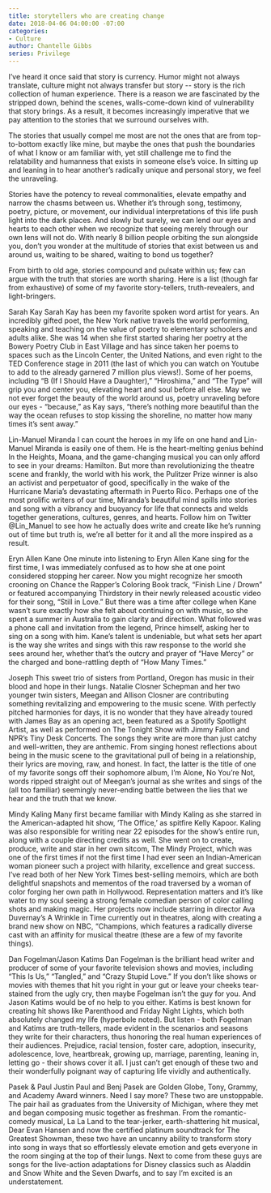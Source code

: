 ```yaml
---
title: storytellers who are creating change
date: 2018-04-06 04:00:00 -07:00
categories:
- Culture
author: Chantelle Gibbs
series: Privilege
---
```


I’ve heard it once said that story is currency. Humor might not always translate, culture might not always transfer but story -- story is the rich collection of human experience. There is a reason we are fascinated by the stripped down, behind the scenes, walls-come-down kind of vulnerability that story brings. As a result, it becomes increasingly imperative that we pay attention to the stories that we surround ourselves with. 

The stories that usually compel me most are not the ones that are from top-to-bottom exactly like mine, but maybe the ones that push the boundaries of what I know or am familiar with, yet still challenge me to find the relatability and humanness that exists in someone else’s voice. In sitting up and leaning in to hear another’s radically unique and personal story, we feel the unraveling. 

Stories have the potency to reveal commonalities, elevate empathy and narrow the chasms between us. Whether it’s through song, testimony, poetry, picture, or movement, our individual interpretations of this life push light into the dark places. And slowly but surely, we can lend our eyes and hearts to each other when we recognize that seeing merely through our own lens will not do. With nearly 8 billion people orbiting the sun alongside you, don’t you wonder at the multitude of stories that exist between us and around us, waiting to be shared, waiting to bond us together? 

From birth to old age, stories compound and pulsate within us; few can argue with the truth that stories are worth sharing. Here is a list (though far from exhaustive) of some of my favorite story-tellers, truth-revealers, and light-bringers.

Sarah Kay
Sarah Kay has been my favorite spoken word artist for years. An incredibly gifted poet, the New York native travels the world performing, speaking and teaching on the value of poetry to elementary schoolers and adults alike. She was 14 when she first started sharing her poetry at the Bowery Poetry Club in East Village and has since taken her poems to spaces such as the Lincoln Center, the United Nations, and even right to the TED Conference stage in 2011 (the last of which you can watch on Youtube to add to the already garnered 7 million plus views!).  Some of her poems, including “B (If I Should Have a Daughter),” “Hiroshima,” and “The Type” will grip you and center you, elevating heart and soul before all else. May we not ever forget the beauty of the world around us, poetry unraveling before our eyes - “because,” as Kay says, “there’s nothing more beautiful than the way the ocean refuses to stop kissing the shoreline, no matter how many times it’s sent away.”

Lin-Manuel Miranda
	I can count the heroes in my life on one hand and Lin-Manuel Miranda is easily one of them. He 
is the heart-melting genius behind In the Heights, Moana, and the game-changing musical you 
can only afford to see in your dreams: Hamilton. But more than revolutionizing the theatre 
scene and frankly, the world with his work, the Pulitzer Prize winner is also an activist and 
perpetuator of good, specifically in the wake of the Hurricane Maria’s devastating aftermath in 
Puerto Rico. Perhaps one of the most prolific writers of our time, Miranda’s beautiful mind spills 
into stories and song with a vibrancy and buoyancy for life that connects and welds together 
generations, cultures, genres, and hearts. Follow him on Twitter @Lin_Manuel to see how he 
actually does write and create like he’s running out of time but truth is, we’re all better for it and 
all the more inspired as a result. 

Eryn Allen Kane
One minute into listening to Eryn Allen Kane sing for the first time, I was immediately confused 
as to how she at one point considered stopping her career. Now you might recognize her smooth 
crooning on Chance the Rapper’s Coloring Book track, “Finish Line / Drown” or featured 
accompanying Thirdstory in their newly released acoustic video for their song, “Still in Love.” 
But there was a time after college when Kane wasn’t sure exactly how she felt about continuing 
on with music, so she spent a summer in Australia to gain clarity and direction. What followed 
was a phone call and invitation from the legend, Prince himself, asking her to sing on a song 
with him. Kane’s talent is undeniable, but what sets her apart is the way she writes and sings 
with this raw response to the world she sees around her, whether that’s the outcry and prayer of 
“Have Mercy” or the charged and bone-rattling depth of “How Many Times.” 

Joseph
This sweet trio of sisters from Portland, Oregon has music in their blood and hope in their lungs. 
Natalie Closner Schepman and her two younger twin sisters, Meegan and Allison Closner are contributing something revitalizing and empowering to the music scene. With perfectly pitched harmonies for days, it is no wonder that they have already toured with James Bay as an opening act, been featured as a Spotify Spotlight Artist, as well as performed on The Tonight Show with Jimmy Fallon and NPR’s Tiny Desk Concerts. The songs they write are more than just catchy and well-written, they are anthemic. From singing honest reflections about being in the music scene to the gravitational pull of being in a relationship, their lyrics are moving, raw,  and honest. In fact, the latter is the title of one of my favorite songs off their sophomore album, I’m Alone, No You’re Not, words ripped straight out of Meegan’s journal as she writes and sings of the (all too familiar) seemingly never-ending battle between the lies that we hear and the truth that we know. 

Mindy Kaling
Many first became familiar with Mindy Kaling as she starred in the American-adapted hit show, ‘The Office,’ as spitfire Kelly Kapoor. Kaling was also responsible for writing near 22 episodes for the show’s entire run, along with a couple directing credits as well. She went on to create, produce, write and star in her own sitcom, The Mindy Project, which was one of the first times if not the first time I had ever seen an Indian-American woman pioneer such a project with hilarity, excellence and great success. I’ve read both of her New York Times best-selling memoirs, which are both delightful snapshots and mementos of the road traversed by a woman of color forging her own path in Hollywood. Representation matters and it’s like water to my soul seeing a strong female comedian person of color calling shots and making magic. Her projects now include starring in director Ava Duvernay’s A Wrinkle in Time currently out in theatres, along with creating a brand new show on NBC, “Champions, which features a radically diverse cast with an affinity for musical theatre (these are a few of my favorite things). 

Dan Fogelman/Jason Katims
Dan Fogelman is the brilliant head writer and producer of some of your favorite television shows and movies, including “This Is Us,” “Tangled,” and “Crazy Stupid Love.” If you don’t like shows or movies with themes that hit you right in your gut or leave your cheeks tear-stained from the ugly cry, then maybe Fogelman isn’t the guy for you. And Jason Katims would be of no help to you either. Katims is best known for creating hit shows like Parenthood and Friday Night Lights, which both absolutely changed my life (hyperbole noted). But listen - both Fogelman and Katims are truth-tellers, made evident in the scenarios and seasons they write for their characters, thus honoring the real human experiences of their audiences. Prejudice, racial tension, foster care, adoption, insecurity, adolescence, love, heartbreak, growing up, marriage, parenting, leaning in, letting go - their shows cover it all. I just can’t get enough of these two and their wonderfully poignant way of capturing life vividly and authentically.  

Pasek & Paul
Justin Paul and Benj Pasek are Golden Globe, Tony, Grammy, and Academy Award winners. 
Need I say more? These two are unstoppable. The pair hail as graduates from the University of 
Michigan, where they met and began composing music together as freshman. From the 
romantic-comedy musical,  La La Land to the tear-jerker, earth-shattering hit musical, Dear 
Evan Hansen and now the certified platinum soundtrack for The Greatest Showman, these two 
have an uncanny ability to transform story into song in ways that so effortlessly elevate 
emotion and gets everyone in the room singing at the top of their lungs. Next to come from these 
guys are songs for the live-action adaptations for Disney classics such as Aladdin and Snow 
White and the Seven Dwarfs, and to say I’m excited is an understatement.
